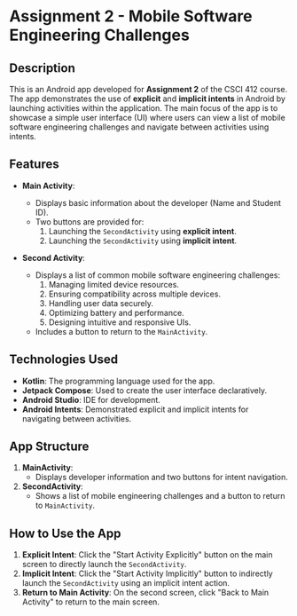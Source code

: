 # Assignment 2 - Mobile Software Engineering Challenges

## Description
This is an Android app developed for **Assignment 2** of the CSCI 412 course. The app demonstrates the use of **explicit** and **implicit intents** in Android by launching activities within the application. The main focus of the app is to showcase a simple user interface (UI) where users can view a list of mobile software engineering challenges and navigate between activities using intents.

## Features
- **Main Activity**:
    - Displays basic information about the developer (Name and Student ID).
    - Two buttons are provided for:
        1. Launching the `SecondActivity` using **explicit intent**.
        2. Launching the `SecondActivity` using **implicit intent**.

- **Second Activity**:
    - Displays a list of common mobile software engineering challenges:
        1. Managing limited device resources.
        2. Ensuring compatibility across multiple devices.
        3. Handling user data securely.
        4. Optimizing battery and performance.
        5. Designing intuitive and responsive UIs.
    - Includes a button to return to the `MainActivity`.

## Technologies Used
- **Kotlin**: The programming language used for the app.
- **Jetpack Compose**: Used to create the user interface declaratively.
- **Android Studio**: IDE for development.
- **Android Intents**: Demonstrated explicit and implicit intents for navigating between activities.

## App Structure
1. **MainActivity**:
    - Displays developer information and two buttons for intent navigation.
2. **SecondActivity**:
    - Shows a list of mobile engineering challenges and a button to return to `MainActivity`.

## How to Use the App
1. **Explicit Intent**: Click the "Start Activity Explicitly" button on the main screen to directly launch the `SecondActivity`.
2. **Implicit Intent**: Click the "Start Activity Implicitly" button to indirectly launch the `SecondActivity` using an implicit intent action.
3. **Return to Main Activity**: On the second screen, click "Back to Main Activity" to return to the main screen.
